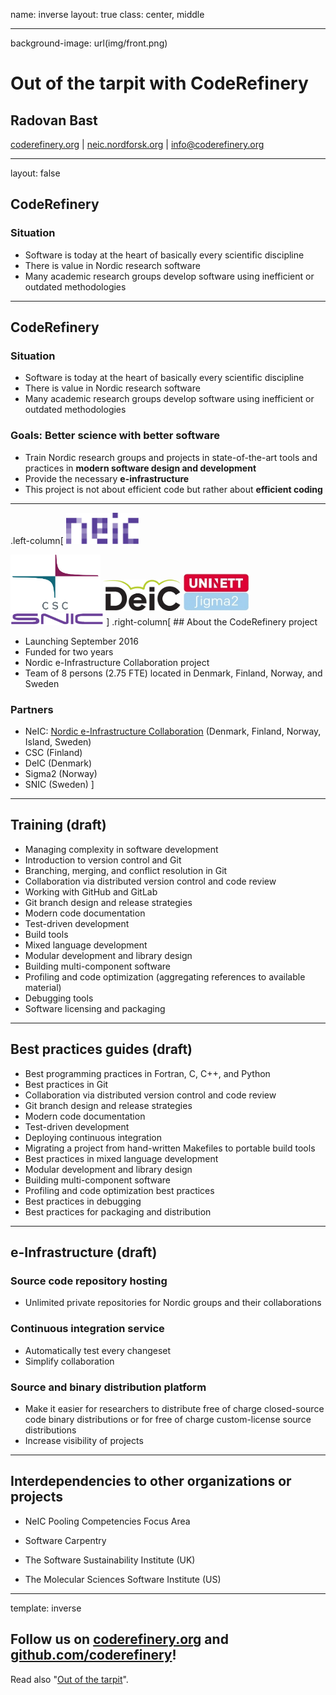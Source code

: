 name: inverse
layout: true
class: center, middle

---

background-image: url(img/front.png)

# Out of the tarpit with CodeRefinery

## Radovan Bast

[coderefinery.org](http://coderefinery.org) | [neic.nordforsk.org](https://neic.nordforsk.org) | [info@coderefinery.org](info@coderefinery.org)

---

layout: false

## CodeRefinery

### Situation

- Software is today at the heart of basically every scientific discipline
- There is value in Nordic research software
- Many academic research groups develop software using inefficient or
  outdated methodologies

---

## CodeRefinery

### Situation

- Software is today at the heart of basically every scientific discipline
- There is value in Nordic research software
- Many academic research groups develop software using inefficient or
  outdated methodologies

### Goals: Better science with better software

- Train Nordic research groups and projects
  in state-of-the-art tools and practices in **modern software design and
  development**
- Provide the necessary **e-infrastructure**
- This project is not about efficient code
  but rather about **efficient coding**

---

.left-column[
<img src="img/neic.png" style="height: 50px;"/>

<img src="img/csc.png" style="height: 90px;"/>

<img src="img/deic.png" style="height: 50px;"/>

<img src="img/sigma2.jpg" style="height: 60px;"/>

<img src="img/snic.png" style="height: 20px;"/>
]
.right-column[
## About the CodeRefinery project

- Launching September 2016
- Funded for two years
- Nordic e-Infrastructure Collaboration project
- Team of 8 persons (2.75 FTE) located in Denmark, Finland, Norway, and Sweden

### Partners

- NeIC: [Nordic e-Infrastructure Collaboration](https://neic.nordforsk.org)
  (Denmark, Finland, Norway, Island, Sweden)
- CSC (Finland)
- DeIC (Denmark)
- Sigma2 (Norway)
- SNIC (Sweden)
]

---

## Training (draft)

- Managing complexity in software development
- Introduction to version control and Git
- Branching, merging, and conflict resolution in Git
- Collaboration via distributed version control and code review
- Working with GitHub and GitLab
- Git branch design and release strategies
- Modern code documentation
- Test-driven development
- Build tools
- Mixed language development
- Modular development and library design
- Building multi-component software
- Profiling and code optimization (aggregating references to available material)
- Debugging tools
- Software licensing and packaging

---

## Best practices guides (draft)

- Best programming practices in Fortran, C, C++, and Python
- Best practices in Git
- Collaboration via distributed version control and code review
- Git branch design and release strategies
- Modern code documentation
- Test-driven development
- Deploying continuous integration
- Migrating a project from hand-written Makefiles to portable build tools
- Best practices in mixed language development
- Modular development and library design
- Building multi-component software
- Profiling and code optimization best practices
- Best practices in debugging
- Best practices for packaging and distribution

---

## e-Infrastructure (draft)

### Source code repository hosting

- Unlimited private repositories for Nordic groups and their
  collaborations

### Continuous integration service

- Automatically test every changeset
- Simplify collaboration

### Source and binary distribution platform

- Make it easier for researchers to distribute
  free of charge closed-source code binary distributions
  or for free of charge custom-license source distributions
- Increase visibility of projects

---

## Interdependencies to other organizations or projects

- NeIC Pooling Competencies Focus Area

- Software Carpentry

- The Software Sustainability Institute (UK)

- The Molecular Sciences Software Institute (US)

---

template: inverse

## Follow us on [coderefinery.org](http://coderefinery.org) and [github.com/coderefinery](https://github.com/coderefinery)!

Read also "[Out of the tarpit](https://github.com/papers-we-love/papers-we-love/blob/master/design/out-of-the-tar-pit.pdf)".
